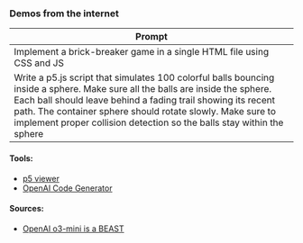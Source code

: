 ### Demos from the internet

| Prompt |
|--------------|
|Implement a brick-breaker game in a single HTML file using CSS and JS|
|Write a p5.js script that simulates 100 colorful balls bouncing inside a sphere. Make sure all the balls are inside the sphere. Each ball should leave behind a fading trail showing its recent path. The container sphere should rotate slowly. Make sure to implement proper collision detection so the balls stay within the sphere|

#### Tools:
* [p5 viewer](https://editor.p5js.org/)
* [OpenAI Code Generator](https://huggingface.co/spaces/akhaliq/anychat)

#### Sources:
* [OpenAI o3-mini is a BEAST](https://www.youtube.com/watch?v=zRPBovmV8F8)

